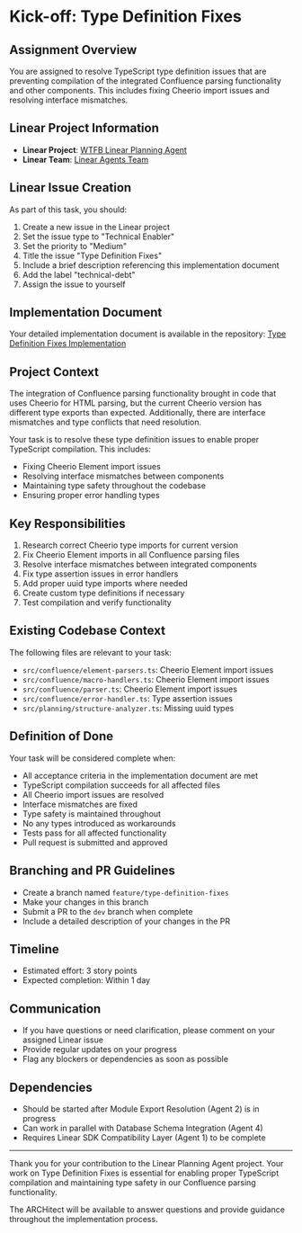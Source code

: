 # Kick-off: Type Definition Fixes

## Assignment Overview
You are assigned to resolve TypeScript type definition issues that are preventing compilation of the integrated Confluence parsing functionality and other components. This includes fixing Cheerio import issues and resolving interface mismatches.

## Linear Project Information
- **Linear Project**: [WTFB Linear Planning Agent](https://linear.app/wtfb/project/linear-planning-agent)
- **Linear Team**: [Linear Agents Team](https://linear.app/wtfb/team/linear-agents)

## Linear Issue Creation
As part of this task, you should:
1. Create a new issue in the Linear project
2. Set the issue type to "Technical Enabler"
3. Set the priority to "Medium"
4. Title the issue "Type Definition Fixes"
5. Include a brief description referencing this implementation document
6. Add the label "technical-debt"
7. Assign the issue to yourself

## Implementation Document
Your detailed implementation document is available in the repository:
[Type Definition Fixes Implementation](https://github.com/ByBren-LLC/WTFB-Linear-agents/blob/main/specs/type_definition_fixes-implementation.md)

## Project Context
The integration of Confluence parsing functionality brought in code that uses Cheerio for HTML parsing, but the current Cheerio version has different type exports than expected. Additionally, there are interface mismatches and type conflicts that need resolution.

Your task is to resolve these type definition issues to enable proper TypeScript compilation. This includes:
- Fixing Cheerio Element import issues
- Resolving interface mismatches between components
- Maintaining type safety throughout the codebase
- Ensuring proper error handling types

## Key Responsibilities
1. Research correct Cheerio type imports for current version
2. Fix Cheerio Element imports in all Confluence parsing files
3. Resolve interface mismatches between integrated components
4. Fix type assertion issues in error handlers
5. Add proper uuid type imports where needed
6. Create custom type definitions if necessary
7. Test compilation and verify functionality

## Existing Codebase Context
The following files are relevant to your task:
- `src/confluence/element-parsers.ts`: Cheerio Element import issues
- `src/confluence/macro-handlers.ts`: Cheerio Element import issues
- `src/confluence/parser.ts`: Cheerio Element import issues
- `src/confluence/error-handler.ts`: Type assertion issues
- `src/planning/structure-analyzer.ts`: Missing uuid types

## Definition of Done
Your task will be considered complete when:
- All acceptance criteria in the implementation document are met
- TypeScript compilation succeeds for all affected files
- All Cheerio import issues are resolved
- Interface mismatches are fixed
- Type safety is maintained throughout
- No any types introduced as workarounds
- Tests pass for all affected functionality
- Pull request is submitted and approved

## Branching and PR Guidelines
- Create a branch named `feature/type-definition-fixes`
- Make your changes in this branch
- Submit a PR to the `dev` branch when complete
- Include a detailed description of your changes in the PR

## Timeline
- Estimated effort: 3 story points
- Expected completion: Within 1 day

## Communication
- If you have questions or need clarification, please comment on your assigned Linear issue
- Provide regular updates on your progress
- Flag any blockers or dependencies as soon as possible

## Dependencies
- Should be started after Module Export Resolution (Agent 2) is in progress
- Can work in parallel with Database Schema Integration (Agent 4)
- Requires Linear SDK Compatibility Layer (Agent 1) to be complete

---

Thank you for your contribution to the Linear Planning Agent project. Your work on Type Definition Fixes is essential for enabling proper TypeScript compilation and maintaining type safety in our Confluence parsing functionality.

The ARCHitect will be available to answer questions and provide guidance throughout the implementation process.
